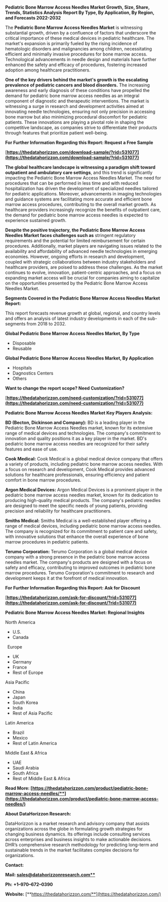 ﻿**Pediatric Bone Marrow Access Needles Market Growth, Size, Share, Trends, Statistics Analysis Report By Type, By Application, By Region, and Forecasts 2022-2032**

The **Pediatric Bone Marrow Access Needles Market** is witnessing substantial growth, driven by a confluence of factors that underscore the critical importance of these medical devices in pediatric healthcare. The market's expansion is primarily fueled by the rising incidence of hematologic disorders and malignancies among children, necessitating efficient and minimally invasive procedures for bone marrow access. Technological advancements in needle design and materials have further enhanced the safety and efficacy of procedures, fostering increased adoption among healthcare practitioners.

**One of the key drivers behind the market's growth is the escalating prevalence of pediatric cancers and blood disorders.** The increasing awareness and early diagnosis of these conditions have propelled the demand for pediatric bone marrow access needles as an integral component of diagnostic and therapeutic interventions. The market is witnessing a surge in research and development activities aimed at innovating needle technologies, ensuring not only precision in accessing bone marrow but also minimizing procedural discomfort for pediatric patients. These innovations are playing a pivotal role in shaping the competitive landscape, as companies strive to differentiate their products through features that prioritize patient well-being. 

**For Further Information Regarding this Report: Request a Free Sample**	

[**https://thedatahorizzon.com/download-sample/?rid=531077](https://thedatahorizzon.com/download-sample/?rid=531077)** 

**The global healthcare landscape is witnessing a paradigm shift toward outpatient and ambulatory care settings**, and this trend is significantly impacting the Pediatric Bone Marrow Access Needles Market. The need for procedures that can be performed in less time and with reduced hospitalization has driven the development of specialized needles tailored for pediatric applications. Moreover, advancements in imaging technologies and guidance systems are facilitating more accurate and efficient bone marrow access procedures, contributing to the overall market growth. As healthcare providers increasingly recognize the benefits of outpatient care, the demand for pediatric bone marrow access needles is expected to experience sustained growth.

**Despite the positive trajectory, the Pediatric Bone Marrow Access Needles Market faces challenges such as** stringent regulatory requirements and the potential for limited reimbursement for certain procedures. Additionally, market players are navigating issues related to the availability and affordability of advanced needle technologies in emerging economies. However, ongoing efforts in research and development, coupled with strategic collaborations between industry stakeholders and healthcare providers, are poised to address these challenges. As the market continues to evolve, innovation, patient-centric approaches, and a focus on expanding market access will be crucial for companies aiming to capitalize on the opportunities presented by the Pediatric Bone Marrow Access Needles Market.

**Segments Covered in the Pediatric Bone Marrow Access Needles Market Report:**

This report forecasts revenue growth at global, regional, and country levels and offers an analysis of latest industry developments in each of the sub-segments from 2018 to 2032.

**Global Pediatric Bone Marrow Access Needles Market, By Type**

- Disposable
- Reusable

**Global Pediatric Bone Marrow Access Needles Market, By Application**

- Hospitals
- Dagnostics Centers
- Others

**Want to change the report scope? Need Customization?**

[**https://thedatahorizzon.com/need-customization/?rid=531077](https://thedatahorizzon.com/need-customization/?rid=531077)** 

**Pediatric Bone Marrow Access Needles Market Key Players Analysis:** 

**BD (Becton, Dickinson and Company):** BD is a leading player in the Pediatric Bone Marrow Access Needles market, known for its extensive range of medical devices and technologies. The company's commitment to innovation and quality positions it as a key player in the market. BD's pediatric bone marrow access needles are recognized for their safety features and ease of use.

**Cook Medical:** Cook Medical is a global medical device company that offers a variety of products, including pediatric bone marrow access needles. With a focus on research and development, Cook Medical provides advanced solutions for healthcare professionals, ensuring efficiency and patient comfort in bone marrow procedures.

**Argon Medical Devices:** Argon Medical Devices is a prominent player in the pediatric bone marrow access needles market, known for its dedication to producing high-quality medical products. The company's pediatric needles are designed to meet the specific needs of young patients, providing precision and reliability for healthcare practitioners.

**Smiths Medical:** Smiths Medical is a well-established player offering a range of medical devices, including pediatric bone marrow access needles. The company is recognized for its commitment to patient care and safety, with innovative solutions that enhance the overall experience of bone marrow procedures in pediatric patients.

**Terumo Corporation:** Terumo Corporation is a global medical device company with a strong presence in the pediatric bone marrow access needles market. The company's products are designed with a focus on safety and efficacy, contributing to improved outcomes in pediatric bone marrow procedures. Terumo Corporation's commitment to research and development keeps it at the forefront of medical innovation.

**For Further Information Regarding this Report: Ask for Discount**	

[**https://thedatahorizzon.com/ask-for-discount/?rid=531077](https://thedatahorizzon.com/ask-for-discount/?rid=531077)** 

**Pediatric Bone Marrow Access Needles Market: Regional Insights**

North America

- U.S.
- Canada

` `Europe

- UK
- Germany
- France
- Rest of Europe

Asia Pacific

- China
- Japan
- South Korea
- India
- Rest of Asia Pacific

Latin America

- Brazil
- Mexico
- Rest of Latin America

Middle East & Africa

- UAE
- Saudi Arabia
- South Africa
- Rest of Middle East & Africa

**Read More: [https://thedatahorizzon.com/product/pediatric-bone-marrow-access-needles/**](https://thedatahorizzon.com/product/pediatric-bone-marrow-access-needles/)** 

**About DataHorizzon Research:**

DataHorizzon is a market research and advisory company that assists organizations across the globe in formulating growth strategies for changing business dynamics. Its offerings include consulting services across enterprises and business insights to make actionable decisions. DHR’s comprehensive research methodology for predicting long-term and sustainable trends in the market facilitates complex decisions for organizations.

**Contact:**

**Mail: [sales@datahorizzonresearch.com**](mailto:sales@datahorizzonresearch.com)**

**Ph:** **+1–970–672–0390**

**Website:** [**https://thedatahorizzon.com/**](https://thedatahorizzon.com/)

